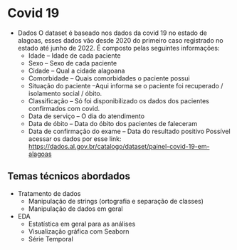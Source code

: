 # Covid 19 
- Dados
O dataset é baseado nos dados da covid 19 no estado de alagoas, esses dados vão desde 2020 do primeiro caso registrado no estado até junho de 2022. É composto pelas seguintes informações:
  - Idade – Idade de cada paciente
  - Sexo – Sexo de cada paciente
  - Cidade – Qual a cidade alagoana 
  - Comorbidade – Quais comorbidades o paciente possui 
  - Situação do paciente –Aqui informa se o paciente foi recuperado / isolamento social / óbito.
  - Classificação – Só foi disponibilizado os dados dos pacientes confirmados com covid.
  - Data de serviço – O dia do atendimento
  - Data de óbito – Data do óbito dos pacientes de faleceram
  - Data de confirmação do exame – Data do resultado positivo
Possível acessar os dados por esse link: https://dados.al.gov.br/catalogo/dataset/painel-covid-19-em-alagoas

## Temas técnicos abordados
- Tratamento de dados
  - Manipulação de strings (ortografia e separação de classes)
  - Manipulação de dados em geral
- EDA
  - Estatística em geral para as análises
  - Visualização gráfica com Seaborn 
  - Série Temporal
